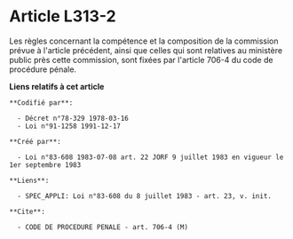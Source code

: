 # Article L313-2

Les règles concernant la compétence et la composition de la commission prévue à l'article précédent, ainsi que celles qui
sont relatives au ministère public près cette commission, sont fixées par l'article 706-4 du code de procédure pénale.

**Liens relatifs à cet article**

	**Codifié par**:

	  - Décret n°78-329 1978-03-16
	  - Loi n°91-1258 1991-12-17

	**Créé par**:

	  - Loi n°83-608 1983-07-08 art. 22 JORF 9 juillet 1983 en vigueur le 1er septembre 1983

	**Liens**:

	  - SPEC_APPLI: Loi n°83-608 du 8 juillet 1983 - art. 23, v. init.

	**Cite**:

	  - CODE DE PROCEDURE PENALE - art. 706-4 (M)

